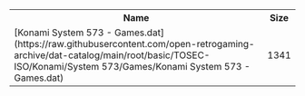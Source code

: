 <table>
<tr><th>Name</th><th>Size</th></tr>
<tr><td>[Konami System 573 - Games.dat](https://raw.githubusercontent.com/open-retrogaming-archive/dat-catalog/main/root/basic/TOSEC-ISO/Konami/System 573/Games/Konami System 573 - Games.dat)</td><td>1341</td></tr>
</table>
